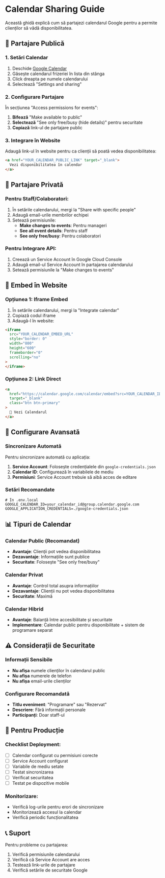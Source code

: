 # Calendar Sharing Guide

Această ghidă explică cum să partajezi calendarul Google pentru a permite clienților să vădă disponibilitatea.

## 🔗 Partajare Publică

### 1. Setări Calendar

1. Deschide [Google Calendar](https://calendar.google.com/)
2. Găsește calendarul frizeriei în lista din stânga
3. Click dreapta pe numele calendarului
4. Selectează "Settings and sharing"

### 2. Configurare Partajare

În secțiunea "Access permissions for events":

1. **Bifează** "Make available to public"
2. **Selectează** "See only free/busy (hide details)" pentru securitate
3. **Copiază** link-ul de partajare public

### 3. Integrare în Website

Adaugă link-ul în website pentru ca clienții să poată vedea disponibilitatea:

```html
<a href="YOUR_CALENDAR_PUBLIC_LINK" target="_blank">
  Vezi disponibilitatea în calendar
</a>
```

## 🔐 Partajare Privată

### Pentru Staff/Colaboratori:

1. În setările calendarului, mergi la "Share with specific people"
2. Adaugă email-urile membrilor echipei
3. Setează permisiunile:
   - **Make changes to events**: Pentru manageri
   - **See all event details**: Pentru staff
   - **See only free/busy**: Pentru colaboratori

### Pentru Integrare API:

1. Creează un Service Account în Google Cloud Console
2. Adaugă email-ul Service Account în partajarea calendarului
3. Setează permisiunile la "Make changes to events"

## 📱 Embed în Website

### Opțiunea 1: Iframe Embed

1. În setările calendarului, mergi la "Integrate calendar"
2. Copiază codul iframe
3. Adaugă-l în website:

```html
<iframe
  src="YOUR_CALENDAR_EMBED_URL"
  style="border: 0"
  width="800"
  height="600"
  frameborder="0"
  scrolling="no"
>
</iframe>
```

### Opțiunea 2: Link Direct

```html
<a
  href="https://calendar.google.com/calendar/embed?src=YOUR_CALENDAR_ID"
  target="_blank"
  class="btn btn-primary"
>
  📅 Vezi Calendarul
</a>
```

## 🔧 Configurare Avansată

### Sincronizare Automată

Pentru sincronizare automată cu aplicația:

1. **Service Account**: Folosește credențialele din `google-credentials.json`
2. **Calendar ID**: Configurează în variabilele de mediu
3. **Permisiuni**: Service Account trebuie să aibă acces de editare

### Setări Recomandate

```env
# În .env.local
GOOGLE_CALENDAR_ID=your_calendar_id@group.calendar.google.com
GOOGLE_APPLICATION_CREDENTIALS=./google-credentials.json
```

## 📊 Tipuri de Calendar

### Calendar Public (Recomandat)

- **Avantaje**: Clienții pot vedea disponibilitatea
- **Dezavantaje**: Informațiile sunt publice
- **Securitate**: Folosește "See only free/busy"

### Calendar Privat

- **Avantaje**: Control total asupra informațiilor
- **Dezavantaje**: Clienții nu pot vedea disponibilitatea
- **Securitate**: Maximă

### Calendar Hibrid

- **Avantaje**: Balanță între accesibilitate și securitate
- **Implementare**: Calendar public pentru disponibilitate + sistem de programare separat

## ⚠️ Considerații de Securitate

### Informații Sensibile

- **Nu afișa** numele clienților în calendarul public
- **Nu afișa** numerele de telefon
- **Nu afișa** email-urile clienților

### Configurare Recomandată

- **Titlu eveniment**: "Programare" sau "Rezervat"
- **Descriere**: Fără informații personale
- **Participanți**: Doar staff-ul

## 🚀 Pentru Producție

### Checklist Deployment:

- [ ] Calendar configurat cu permisiuni corecte
- [ ] Service Account configurat
- [ ] Variabile de mediu setate
- [ ] Testat sincronizarea
- [ ] Verificat securitatea
- [ ] Testat pe dispozitive mobile

### Monitorizare:

- Verifică log-urile pentru erori de sincronizare
- Monitorizează accesul la calendar
- Verifică periodic funcționalitatea

## 📞 Suport

Pentru probleme cu partajarea:

1. Verifică permisiunile calendarului
2. Verifică că Service Account are acces
3. Testează link-urile de partajare
4. Verifică setările de securitate Google
